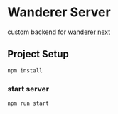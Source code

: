 # Wanderer Server

custom backend for [wanderer next](https://github.com/uclab-potsdam/wanderer/tree/next)

## Project Setup

```sh
npm install
```

### start server

```sh
npm run start
```